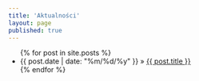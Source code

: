 ```yaml
---
title: 'Aktualności'
layout: page
published: true
---
```


<ul class="posts">
  {% for post in site.posts %}
    <li><span>{{ post.date | date: "%m/%d/%y" }}</span> &raquo; <a href="{{ post.url }}">{{ post.title }}</a></li>
  {% endfor %}
</ul>
